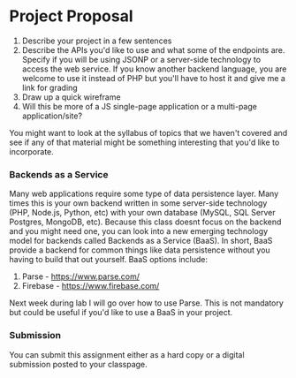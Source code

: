 Project Proposal
================

1. Describe your project in a few sentences
2. Describe the APIs you'd like to use and what some of the endpoints are. Specify if you will be using JSONP or a server-side technology to access the web service. If you know another backend language, you are welcome to use it instead of PHP but you'll have to host it and give me a link for grading
3. Draw up a quick wireframe
4. Will this be more of a JS single-page application or a multi-page application/site?

You might want to look at the syllabus of topics that we haven't covered and see if any of that material might be something interesting that you'd like to incorporate. 

### Backends as a Service

Many web applications require some type of data persistence layer. Many times this is your own backend written in some server-side technology (PHP, Node.js, Python, etc) with your own database (MySQL, SQL Server Postgres, MongoDB, etc). Because this class doesnt focus on the backend and you might need one, you can look into a new emerging technology model for backends called Backends as a Service (BaaS). In short, BaaS provide a backend for common things like data persistence without you having to build that out yourself. BaaS options include:

1. Parse - https://www.parse.com/
2. Firebase - https://www.firebase.com/

Next week during lab I will go over how to use Parse. This is not mandatory but could be useful if you'd like to use a BaaS in your project.

### Submission

You can submit this assignment either as a hard copy or a digital submission posted to your classpage.